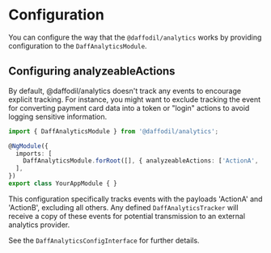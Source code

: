 # Configuration

You can configure the way that the `@daffodil/analytics` works by providing configuration to the `DaffAnalyticsModule`. 

## Configuring analyzeableActions

By default, @daffodil/analytics doesn't track any events to encourage explicit tracking. For instance, you might want to exclude tracking the event for converting payment card data into a token or "login" actions to avoid logging sensitive information.

```ts
import { DaffAnalyticsModule } from '@daffodil/analytics';

@NgModule({
  imports: [
    DaffAnalyticsModule.forRoot([], { analyzeableActions: ['ActionA', 'ActionB']}),
  ],
})
export class YourAppModule { }
```

This configuration specifically tracks events with the payloads 'ActionA' and 'ActionB', excluding all others. Any defined `DaffAnalyticsTracker` will receive a copy of these events for potential transmission to an external analytics provider.

See the `DaffAnalyticsConfigInterface` for further details.